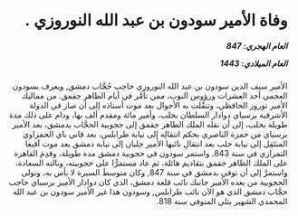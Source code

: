 <h1 dir="rtl">وفاة الأمير سودون بن عبد الله النوروزي .</h1>

<h5 dir="rtl">العام الهجري:  847

العام الميلادي: 1443

</h5>

<p dir="rtl">الأمير سيف الدين سودون بن عبد الله النوروزي حاجب حُجَّاب دمشق, ويعرف بسودون العجمي أحد العشرات ورؤوس النوب، ممن تأمَّر في أيام الظاهر جقمق. من مماليك الأمير نوروز الحافظي، وتنقَّلت به الأحوال بعد موت أستاذه إلى أن صار في الدولة الأشرفية برسباي دوادار السلطان بحلب، وأمير مائة ومقدم ألف بها، ودام على ذلك مدة طويلة بحلب، إلى أن نقله الملك الظاهر جقمق إلى حجوبية الحجَّاب بدمشق، بعد الأمير برسباي من حمزة الناصري بحكم انتقالِه إلى نيابة طرابلس، بعد قاني باي الحمزاوي المنتَقِل إلى نيابة حلب بعد انتقالِ نائبها الأمير جلبان إلى نيابة دمشق بعد موت آقبغا التمرازي في سنة 843. واستمر سودون في حجوبية دمشق مدة طويلة، وقدِمَ القاهرة على الملك الظاهر جقمق بتقاديم هائلة، ثم عاد مستمرًّا على حجوبيته، ونالته السعادة، واستمرَّ إلى أن توفي بدمشق في سنة 847, وكان متوسطَ السيرة لا بأس به، وتولى الحجوبية من بعده الأمير جانبك نائب قلعة دمشق، الذي كان دوادار الأمير برسباي حاجب حجَّاب دمشق الذي هو الآن نائب طرابلس, وسودون هذا غير الأمير سودون بن عبد الله المحمدي الشهير بتلي المتوفي سنة 818.</p></br>
